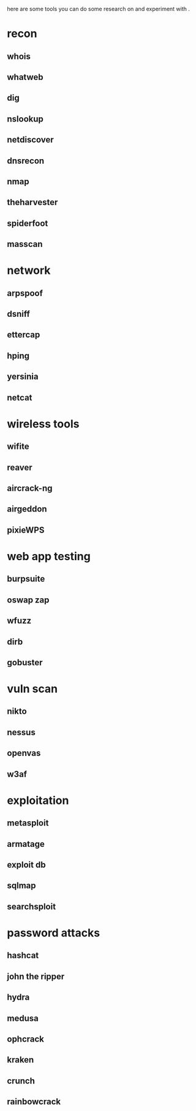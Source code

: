 here are some tools you can do some research on and experiment with .
# recon

## whois

## whatweb 

## dig 

## nslookup 

## netdiscover

## dnsrecon

## nmap

## theharvester

## spiderfoot

## masscan

# network

## arpspoof

## dsniff

## ettercap 

## hping

## yersinia

## netcat



# wireless tools

## wifite

## reaver

## aircrack-ng

## airgeddon

## pixieWPS

# web app testing
 
## burpsuite

## oswap zap

## wfuzz

## dirb 

## gobuster

# vuln scan 

## nikto

## nessus

## openvas

## w3af

# exploitation

## metasploit

## armatage

## exploit db

## sqlmap

## searchsploit

# password attacks

## hashcat

## john the ripper

## hydra 

## medusa 

## ophcrack

## kraken

## crunch

## rainbowcrack

# 